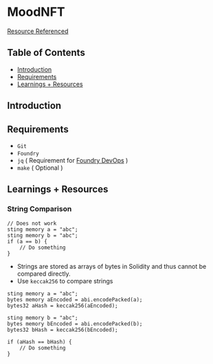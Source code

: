 # MoodNFT

[Resource Referenced](https://youtu.be/sas02qSFZ74?si=uhET4MoBXiiLrg2b&t=29647)

## Table of Contents

- [Introduction](#introduction)
- [Requirements](#requirements)
- [Learnings + Resources](#learnings--resources)

## Introduction

## Requirements

- `Git`
- `Foundry`
- `jq` ( Requirement for [Foundry DevOps](https://github.com/Cyfrin/foundry-devops) )
- `make` ( Optional )

## Learnings + Resources

### String Comparison

```soldity
// Does not work
sting memory a = "abc";
sting memory b = "abc";
if (a == b) {
    // Do something
}
```

- Strings are stored as arrays of bytes in Solidity and thus cannot be compared directly.
- Use `keccak256` to compare strings

```solidity
sting memory a = "abc";
bytes memory aEncoded = abi.encodePacked(a);
bytes32 aHash = keccak256(aEncoded);

sting memory b = "abc";
bytes memory bEncoded = abi.encodePacked(b);
bytes32 bHash = keccak256(bEncoded);

if (aHash == bHash) {
    // Do something
}
```

